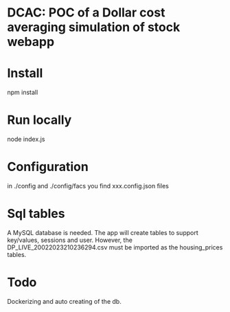 # DCAC: POC of a Dollar cost averaging simulation of stock webapp

# Install

npm install

# Run locally

node index.js

# Configuration

in ./config and ./config/facs you find xxx.config.json files


# Sql tables

A MySQL database is needed. The app will create tables to support key/values, sessions
and user. However, the DP_LIVE_20022023210236294.csv must be imported as the housing_prices tables.

# Todo

Dockerizing and auto creating of the db.

